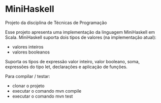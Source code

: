 # MiniHaskell
Projeto da disciplina de Técnicas de Programação

Esse projeto apresenta uma implementação da linguagem 
MiniHaskell em Scala. MiniHaskell suporta dois tipos 
de valores (na implementação atual): 

   * valores inteiros
   * valores booleanos

Suporta os tipos de expressão valor inteiro, valor booleano, 
soma, expressões do tipo let, declarações e aplicação de 
funções. 

Para compilar / testar:

   * clonar o projeto
   * executar o comando mvn compile
   * executar o comando mvn test
